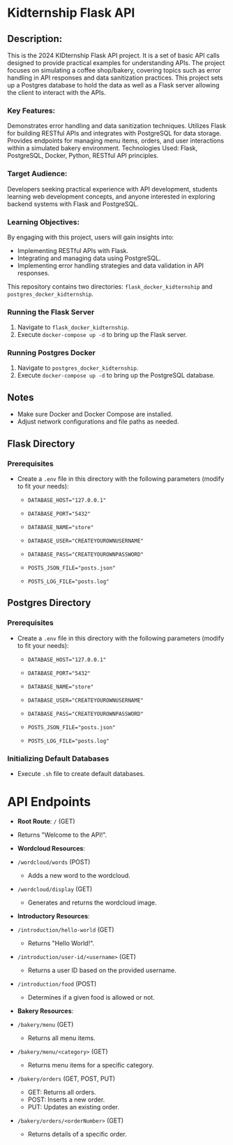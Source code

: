 # Kidternship Flask API

## Description:
This is the 2024 KIDternship Flask API project. It is a set of basic API calls designed to provide practical examples for understanding APIs. The project focuses on simulating a coffee shop/bakery, covering topics such as error handling in API responses and data sanitization practices. This project sets up a Postgres database to hold the data as well as a Flask server allowing the client to interact with the APIs.

### Key Features:

Demonstrates error handling and data sanitization techniques.
Utilizes Flask for building RESTful APIs and integrates with PostgreSQL for data storage.
Provides endpoints for managing menu items, orders, and user interactions within a simulated bakery environment.
Technologies Used:
Flask, PostgreSQL, Docker, Python, RESTful API principles.

### Target Audience:
Developers seeking practical experience with API development, students learning web development concepts, and anyone interested in exploring backend systems with Flask and PostgreSQL.

### Learning Objectives:
By engaging with this project, users will gain insights into:

- Implementing RESTful APIs with Flask.
- Integrating and managing data using PostgreSQL.
- Implementing error handling strategies and data validation in API responses.

This repository contains two directories: `flask_docker_kidternship` and `postgres_docker_kidternship`.
### Running the Flask Server
1. Navigate to `flask_docker_kidternship`.
2. Execute `docker-compose up -d` to bring up the Flask server.

### Running Postgres Docker
1. Navigate to `postgres_docker_kidternship`.
2. Execute `docker-compose up -d` to bring up the PostgreSQL database.

## Notes
- Make sure Docker and Docker Compose are installed.
- Adjust network configurations and file paths as needed.

## Flask Directory

### Prerequisites
- Create a `.env` file in this directory with the following parameters (modify to fit your needs):

    - `DATABASE_HOST="127.0.0.1"`

    - `DATABASE_PORT="5432"`

    - `DATABASE_NAME="store"`

    - `DATABASE_USER="CREATEYOUROWNUSERNAME"`

    - `DATABASE_PASS="CREATEYOUROWNPASSWORD"`

    - `POSTS_JSON_FILE="posts.json"`

    - `POSTS_LOG_FILE="posts.log"`
    
## Postgres Directory

### Prerequisites
- Create a `.env` file in this directory with the following parameters (modify to fit your needs):

    - `DATABASE_HOST="127.0.0.1"`

    - `DATABASE_PORT="5432"`

    - `DATABASE_NAME="store"`

    - `DATABASE_USER="CREATEYOUROWNUSERNAME"`

    - `DATABASE_PASS="CREATEYOUROWNPASSWORD"`

    - `POSTS_JSON_FILE="posts.json"`

    - `POSTS_LOG_FILE="posts.log"`

### Initializing Default Databases
- Execute `.sh` file to create default databases.

# API Endpoints
- **Root Route**: `/` (GET)
- Returns "Welcome to the API!".

- **Wordcloud Resources**:
- `/wordcloud/words` (POST)
    - Adds a new word to the wordcloud.
- `/wordcloud/display` (GET)
    - Generates and returns the wordcloud image.

- **Introductory Resources**:
- `/introduction/hello-world` (GET)
    - Returns "Hello World!".
- `/introduction/user-id/<username>` (GET)
    - Returns a user ID based on the provided username.
- `/introduction/food` (POST)
    - Determines if a given food is allowed or not.

- **Bakery Resources**:
- `/bakery/menu` (GET)
    - Returns all menu items.
- `/bakery/menu/<category>` (GET)
    - Returns menu items for a specific category.
- `/bakery/orders` (GET, POST, PUT)
    - GET: Returns all orders.
    - POST: Inserts a new order.
    - PUT: Updates an existing order.
- `/bakery/orders/<orderNumber>` (GET)
    - Returns details of a specific order.
